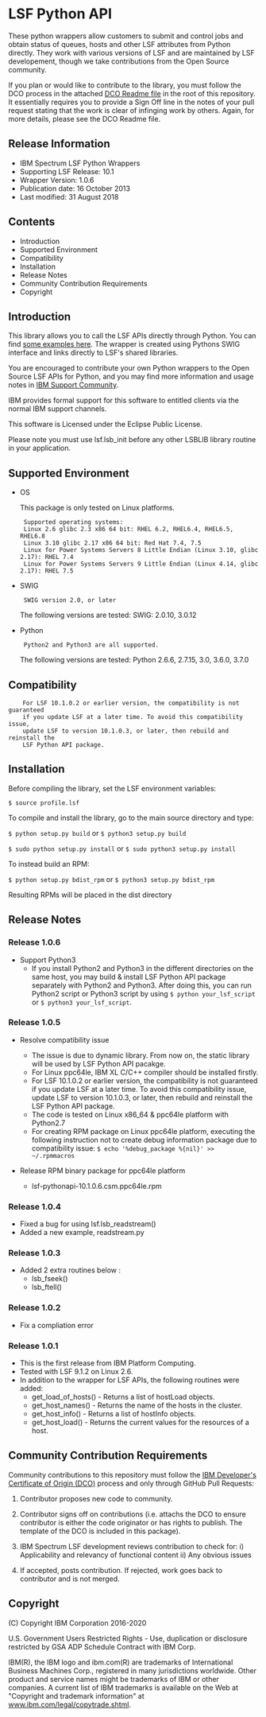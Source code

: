 # LSF Python API

These python wrappers allow customers to submit and control jobs and obtain status of queues, hosts and other LSF attributes from Python directly.  They work with various versions of LSF and are maintained by LSF developement, though we take contributions from the Open Source community.

If you plan or would like to contribute to the library, you must follow the DCO process in the attached [DCO Readme file](https://github.com/IBMSpectrumComputing/platform-python-lsf-api/blob/master/IBMDCO.md) in the root of this repository.  It essentially requires you to provide a Sign Off line in the notes of your pull request stating that the work is clear of infinging work by others.  Again, for more details, please see the DCO Readme file.

## Release Information

* IBM Spectrum LSF Python Wrappers
* Supporting LSF Release: 10.1
* Wrapper Version: 1.0.6
* Publication date: 16 October 2013
* Last modified: 31 August 2018

## Contents

* Introduction
* Supported Environment
* Compatibility
* Installation
* Release Notes
* Community Contribution Requirements
* Copyright

## Introduction

This library allows you to call the LSF APIs directly through Python. You can find [some examples here](https://github.com/IBMSpectrumComputing/lsf-python-api/tree/master/examples). The wrapper is created using Pythons SWIG interface and links directly to LSF's shared libraries. 

You are encouraged to contribute your own Python wrappers to the Open Source LSF APIs for Python, and you may find more information and usage notes in [IBM Support Community](https://www.ibm.com/mysupport/s/ibm-community-support-search-results?q=LSF+Python+API&page=1&sort=0).

IBM provides formal support for this software to entitled clients via the normal IBM support channels.

This software is Licensed under the Eclipse Public License.

Please note you must use lsf.lsb_init before any other LSBLIB library routine in your application.

## Supported Environment

 - OS
 
   	This package is only tested on Linux platforms.

        Supported operating systems: 
		Linux 2.6 glibc 2.3 x86 64 bit: RHEL 6.2, RHEL6.4, RHEL6.5, RHEL6.8
		Linux 3.10 glibc 2.17 x86 64 bit: Red Hat 7.4, 7.5
		Linux for Power Systems Servers 8 Little Endian (Linux 3.10, glibc 2.17): RHEL 7.4
		Linux for Power Systems Servers 9 Little Endian (Linux 4.14, glibc 2.17): RHEL 7.5

 - SWIG

        SWIG version 2.0, or later

	The following versions are tested:
		SWIG: 2.0.10, 3.0.12

 - Python

        Python2 and Python3 are all supported.

	The following versions are tested:
		Python 2.6.6, 2.7.15, 3.0, 3.6.0, 3.7.0

## Compatibility

        For LSF 10.1.0.2 or earlier version, the compatibility is not guaranteed
      	if you update LSF at a later time. To avoid this compatibility issue, 
      	update LSF to version 10.1.0.3, or later, then rebuild and reinstall the 
      	LSF Python API package.
        

## Installation

Before compiling the library, set the LSF environment variables:

`$ source profile.lsf`

To compile and install the library, go to the main source directory
and type:

`$ python setup.py build`
or `$ python3 setup.py build`

`$ sudo python setup.py install`
or `$ sudo python3 setup.py install`

To instead build an RPM:

`$ python setup.py bdist_rpm`
or `$ python3 setup.py bdist_rpm`

Resulting RPMs will be placed in the dist directory

## Release Notes

### Release 1.0.6
- Support Python3
    * If you install Python2 and Python3 in the different directories on the same host, 
      you may build & install LSF Python API package separately with Python2 and Python3. 
      After doing this, you can run Python2 script or Python3 script by using 
         `$ python your_lsf_script`
      or `$ python3 your_lsf_script`.

### Release 1.0.5
- Resolve compatibility issue
    * The issue is due to dynamic library. From now on, the static library will 
      be used by LSF Python API pacakge.
    * For Linux ppc64le, IBM XL C/C++ compiler should be installed firstly.
    * For LSF 10.1.0.2 or earlier version, the compatibility is not guaranteed
      if you update LSF at a later time. To avoid this compatibility issue, 
      update LSF to version 10.1.0.3, or later, then rebuild and reinstall the 
      LSF Python API package.
    * The code is tested on Linux x86_64 & ppc64le platform with Python2.7
    * For creating RPM package on Linux ppc64le platform, executing the following 
      instruction not to create debug information package due to compatibility issue:
          `$ echo '%debug_package %{nil}' >> ~/.rpmmacros`

- Release RPM binary package for ppc64le platform

    * lsf-pythonapi-10.1.0.6.csm.ppc64le.rpm

### Release 1.0.4

- Fixed a bug for using lsf.lsb_readstream()
- Added a new example, readstream.py

### Release 1.0.3

-  Added 2 extra routines below :
    * lsb_fseek()
    * lsb_ftell()

### Release 1.0.2

-  Fix a compliation error

### Release 1.0.1

- This is the first release from IBM Platform Computing.
- Tested with LSF 9.1.2 on Linux 2.6.
- In addition to the wrapper for LSF APIs, the following routines were added:
  * get_load_of_hosts() - Returns a list of hostLoad objects.
  * get_host_names()    - Returns the name of the hosts in the cluster.
  * get_host_info()     - Returns a list of hostInfo objects.
  * get_host_load()     - Returns the current values for the resources of a host.

## Community Contribution Requirements

Community contributions to this repository must follow the [IBM Developer's Certificate of Origin (DCO)](https://github.com/IBMSpectrumComputing/platform-python-lsf-api/blob/master/IBMDCO.md) process and only through GitHub Pull Requests:

 1. Contributor proposes new code to community.

 2. Contributor signs off on contributions 
    (i.e. attachs the DCO to ensure contributor is either the code 
    originator or has rights to publish. The template of the DCO is included in
    this package).
 
 3. IBM Spectrum LSF development reviews contribution to check for:
    i)  Applicability and relevancy of functional content 
    ii) Any obvious issues

 4. If accepted, posts contribution. If rejected, work goes back to contributor and is not merged.

## Copyright

(C) Copyright IBM Corporation 2016-2020

U.S. Government Users Restricted Rights - Use, duplication or disclosure 
restricted by GSA ADP Schedule Contract with IBM Corp.

IBM(R), the IBM logo and ibm.com(R) are trademarks of International Business Machines Corp., 
registered in many jurisdictions worldwide. Other product and service names might be trademarks 
of IBM or other companies. A current list of IBM trademarks is available on the Web at 
"Copyright and trademark information" at www.ibm.com/legal/copytrade.shtml.
